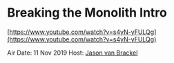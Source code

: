 # Breaking the Monolith Intro

[https://www.youtube.com/watch?v=s4yN-yFULQg](https://www.youtube.com/watch?v=s4yN-yFULQg)

Air Date: 11 Nov 2019
Host: [Jason van Brackel](twitter.com/jasonvanbrackel)